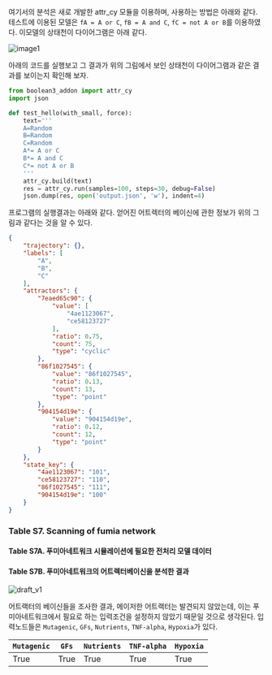 여기서의 분석은 새로 개발한 attr_cy 모듈을 이용하며, 사용하는 방법은 아래와 같다. 테스트에 이용된 모델은 `fA = A or C`, `fB = A and C`, `fC = not A or B`를 이용하였다. 이모델의 상태천이 다이어그램은 아래 같다.

![image1][image1]

아래의 코드를 실행보고 그 결과가 위의 그림에서 보인 상태천이 다이어그램과 같은 결과를 보이는지 확인해 보자.
```python
from boolean3_addon import attr_cy
import json

def test_hello(with_small, force):
    text='''
    A=Random
    B=Random
    C=Random
    A*= A or C
    B*= A and C
    C*= not A or B
    '''
    attr_cy.build(text)
    res = attr_cy.run(samples=100, steps=30, debug=False)
    json.dump(res, open('output.json', 'w'), indent=4)
```

프로그램의 실행결과는 아래와 같다. 얻어진 어트렉터의 베이신에 관한 정보가 위의 그림과 같다는 것을 알 수 있다.

```json
{
    "trajectory": {},
    "labels": [
        "A",
        "B",
        "C"
    ],
    "attractors": {
        "7eaed65c90": {
            "value": [
                "4ae1123067",
                "ce58123727"
            ],
            "ratio": 0.75,
            "count": 75,
            "type": "cyclic"
        },
        "86f1027545": {
            "value": "86f1027545",
            "ratio": 0.13,
            "count": 13,
            "type": "point"
        },
        "904154d19e": {
            "value": "904154d19e",
            "ratio": 0.12,
            "count": 12,
            "type": "point"
        }
    },
    "state_key": {
        "4ae1123067": "101",
        "ce58123727": "110",
        "86f1027545": "111",
        "904154d19e": "100"
    }
}
```

### Table S7. Scanning of fumia network

#### Table S7A. 푸미아네트워크 시뮬레이션에 필요한 전처리 모델 데이터

#### Table S7B. 푸미아네트워크의 어트렉터베이신을 분석한 결과

![draft_v1][draft_v1]

어트랙터의 베이신들을 조사한 결과, 메이저한 어트랙터는 발견되지 않았는데, 이는 푸미아네트워크에서 필요로 하는 입력조건을 설정하지 않았기 때문일 것으로 생각된다. 입력노드들은 `Mutagenic`, `GFs`, `Nutrients`, `TNF-alpha`, `Hypoxia`가 있다.

`Mutagenic` | `GFs` | `Nutrients` | `TNF-alpha` | `Hypoxia` |
---|---|---|---|---|
True|True|True|True|True|

[draft_v1]: https://www.dropbox.com/s/bqk2zyshqpdjsn3/2016-10-15-1822-TABLE.S7B.ATTRACTORS.png?dl=1

[image1]: https://www.dropbox.com/s/9yeovfo31ftfxz0/2016-10-15%2017_12_43-%EC%82%AC%EC%A7%84.png?dl=1

